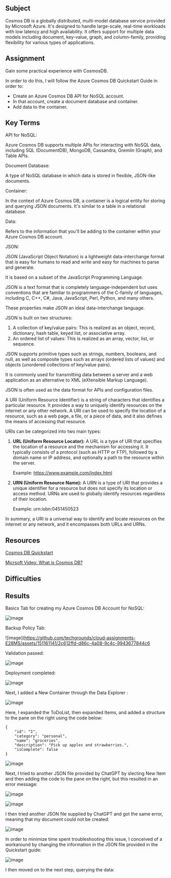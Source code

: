 
## Subject

Cosmos DB is a globally distributed, multi-model database service provided by Microsoft Azure. It's designed to handle large-scale, real-time workloads with low latency and high availability. It offers support for multiple data models including document, key-value, graph, and column-family, providing flexibility for various types of applications.

## Assignment

Gain some practical experience with CosmosDB.  

In order to do this, I will follow the Azure Cosmos DB Quickstart Guide in order to:

*  Create an Azure Cosmos DB API for NoSQL account.
*  In that account, create a document database and container.
*  Add data to the container. 

##  Key Terms

API for NoSQL: 

Azure Cosmos DB supports multiple APIs for interacting with NoSQL data, including SQL (DocumentDB), MongoDB, Cassandra, Gremlin (Graph), and Table APIs.

Document Database: 

A type of NoSQL database in which data is stored in flexible, JSON-like documents.

Container: 

In the context of Azure Cosmos DB, a container is a logical entity for storing and querying JSON documents. It's similar to a table in a relational database.

Data: 

Refers to the information that you'll be adding to the container within your Azure Cosmos DB account.

JSON:

JSON (JavaScript Object Notation) is a lightweight data-interchange format that is easy for humans to read and write and easy for machines to parse and generate. 

It is based on a subset of the JavaScript Programming Language.

JSON is a text format that is completely language-independent but uses conventions that are familiar to programmers of the C-family of languages, including C, C++, C#, Java, JavaScript, Perl, Python, and many others. 

These properties make JSON an ideal data-interchange language.

JSON is built on two structures:

1. A collection of key/value pairs: This is realized as an object, record, dictionary, hash table, keyed list, or associative array.
2. An ordered list of values: This is realized as an array, vector, list, or sequence.

JSON supports primitive types such as strings, numbers, booleans, and null, as well as composite types such as arrays (ordered lists of values) and objects (unordered collections of key/value pairs). 

It is commonly used for transmitting data between a server and a web application as an alternative to XML (eXtensible Markup Language). 

JSON is often used as the data format for APIs and configuration files.

A URI (Uniform Resource Identifier) is a string of characters that identifies a particular resource. It provides a way to uniquely identify resources on the internet or any other network. A URI can be used to specify the location of a resource, such as a web page, a file, or a piece of data, and it also defines the means of accessing that resource.

URIs can be categorized into two main types:

1. **URL (Uniform Resource Locator):** A URL is a type of URI that specifies the location of a resource and the mechanism for accessing it. It typically consists of a protocol (such as HTTP or FTP), followed by a domain name or IP address, and optionally a path to the resource within the server.

   Example: https://www.example.com/index.html

2. **URN (Uniform Resource Name):** A URN is a type of URI that provides a unique identifier for a resource but does not specify its location or access method. URNs are used to globally identify resources regardless of their location.

   Example: urn:isbn:0451450523

In summary, a URI is a universal way to identify and locate resources on the internet or any network, and it encompasses both URLs and URNs.




##  Resources


[Cosmos DB Quickstart](https://learn.microsoft.com/en-us/azure/cosmos-db/nosql/quickstart-portal)

[Micrsoft Video: What is Cosmos DB?](https://youtu.be/Jvgh64rvdXU)


##  Difficulties

##  Results

Basics Tab for creating my Azure Cosmos DB Account for NoSQL:

![image](https://github.com/techgrounds/cloud-assignments-E28MS/assets/151161141/73fcbd87-7f0d-4364-bf09-93abe296931f)

Backup Policy Tab:

![image](https://github.com/techgrounds/cloud-assignments-E28MS/assets/151161141/2c612ffd-d86c-4a08-9c4c-9943677844c6

Validation passed:

![image](https://github.com/techgrounds/cloud-assignments-E28MS/assets/151161141/30b4de2d-e6e9-47e2-9777-26644ba32cd6)

Deployment completed:

![image](https://github.com/techgrounds/cloud-assignments-E28MS/assets/151161141/1951a1e1-8a04-4f85-877c-816954ec89ff)


Next, I added a New Container through the Data Explorer :

![image](https://github.com/techgrounds/cloud-assignments-E28MS/assets/151161141/36f7a419-0273-4e6e-b9cd-62abb6964f3d)


Here, I expanded the ToDoList, then expanded Items, and added a structure to the pane on the right using the code below:

```
{
    "id": "1",
    "category": "personal",
    "name": "groceries",
    "description": "Pick up apples and strawberries.",
    "isComplete": false
}
```


![image](https://github.com/techgrounds/cloud-assignments-E28MS/assets/151161141/6b553049-b056-4992-8139-0c13b92c941f)


Next, I tried to another JSON file provided by ChatGPT by slecting New Item and then adding the code to the pane on the right, but this resulted in an error message:

![image](https://github.com/techgrounds/cloud-assignments-E28MS/assets/151161141/f9df57a0-00ea-4c11-9f67-713b84055a1b)


![image](https://github.com/techgrounds/cloud-assignments-E28MS/assets/151161141/a52c5848-e2c0-458d-a4e5-727651e9c9ba)


I then tried another JSON file supplied by ChatGPT and got the same error, meaning that my document could not be created:


![image](https://github.com/techgrounds/cloud-assignments-E28MS/assets/151161141/2b93a27b-b101-4599-9dab-4b3186d31471)


In order to minimize time spent troubleshooting this issue, I conceived of a workaround by changing the information in the JSON file provided in the Quickstart guide:


![image](https://github.com/techgrounds/cloud-assignments-E28MS/assets/151161141/3cd949f2-62f1-4a92-808d-f04509e1197b)


I then moved on to the next step, querying the data:
















